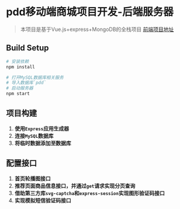 # pdd移动端商城项目开发-后端服务器

> 本项目是基于Vue.js+express+MongoDB的全栈项目
> [前端项目地址](https://github.com/fu-x/pdd)

## Build Setup

``` bash
# 安装依赖
npm install

# 打开MySQL数据库相关服务
# 导入数据库`pdd`
# 启动服务器
npm start
```

## 项目构建
1. **使用`Express`应用生成器**
2. **连接`MySQL`数据库**
3. **将临时数据添加至数据库**

## 配置接口
1. **首页轮播图接口**
2. **推荐页面商品信息接口，并通过`get`请求实现分页查询**
3. **借助第三方库`svg-captcha`和`express-session`实现图形验证码接口**
4. **实现模拟短信验证码接口**